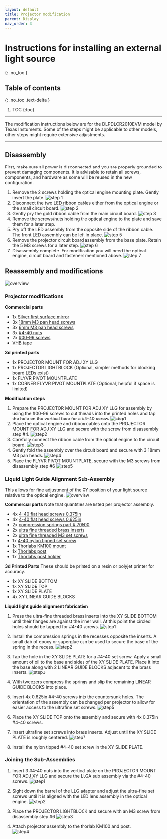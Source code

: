 ```yaml
---
layout: default
title: Projector modification
parent: Display
nav_order: 3
---
```


# Instructions for installing an external light source
{: .no_toc }

## Table of contents
{: .no_toc .text-delta }

1. TOC
{:toc}

---

The modification instructions below are for the DLPDLCR2010EVM model by Texas Instuments. Some of the steps might be applicable to other models, other steps might require extensive adjustments.

---

## Disassembly
First, make sure all power is disconnected and you are properly grounded to prevent damaging components. It is advisable to retain all screws, components, and hardware as some will be reused in the new configuration.

1. Remove the 2 screws holding the optical engine mounting plate. Gently invert the plate.
![step 1](https://hjmh.github.io/ethoVR/assets/projectorDisassembly_step1.png)
2. Disconnect the two LED ribbon cables either from the optical engine or the small circuit board.
![step 2](https://hjmh.github.io/ethoVR/assets/projectorDisassembly_step2.png)
3. Gently pry the gold ribbon cable from the main circuit board.
![step 3](https://hjmh.github.io/ethoVR/assets/projectorDisassembly_step3.png)
4. Remove the screws/nuts holding the optical engine to the plate and save them for a later step.
5. Pry off the LED assembly from the opposite side of the ribbon cable. The front LED assembly can be left in place.
![step 5](https://hjmh.github.io/ethoVR/assets/projectorDisassembly_step5.png)
6. Remove the projector circuit board assembly from the base plate. Retain the 5 M3 screws for a later step.
![step 6](https://hjmh.github.io/ethoVR/assets/projectorDisassembly_step6.jpg)
7. Disassembly complete. For modification you will need the optical engine, circuit board and fasteners mentioned above.
![step 7](https://hjmh.github.io/ethoVR/assets/projectorDisassembly_step7.jpg)


## Reassembly and modifications

![overview](https://hjmh.github.io/ethoVR/assets/projectorReassembly_step0.png)

### Projector modifications
**Commercial parts**
* 1x [Silver first surface mirror](https://www.edmundoptics.com/p/25-x-25mm-silver-4-6lambda-mirror/31987/)
* 3x [18mm M3 pan head screws](https://www.mcmaster.com/92000A127/)
* 3x [6mm M3 pan head screws](https://www.mcmaster.com/90116A151/)
* 3x [#4-40 nuts](https://www.mcmaster.com/91841A005/)
* 2x [#00-96 screws](https://www.mcmaster.com/92453A862/)
* [VHB tape](https://www.mcmaster.com/75935A12/)

**3d printed parts**
* 1x PROJECTOR MOUNT FOR ADJ XY LLG
* 1x PROJECTOR LIGHTBLOCK (Optional, simpler methods for blocking board LEDs exist)
* 1x FLYVR PIVOT MOUNTPLATE
* 1x CORNER FLYVR PIVOT MOUNTPLATE (Optional, helpful if space is limited)

**Modification steps**
1. Prepare the PROJECTOR MOUNT FOR ADJ XY LLG for assembly by using the #00-96 screws to cut threads into the printed holes and tap the hole on the vertical face for a #4-40 screw.
![step1](https://hjmh.github.io/ethoVR/assets/projectorReassembly_step1.png)
2. Place the optical engine and ribbon cables onto the PROJECTOR MOUNT FOR ADJ XY LLG and secure with the screw from disassembly step #4.
![step2](https://hjmh.github.io/ethoVR/assets/projectorReassembly_step2.png)
3. Carefully connect the ribbon cable from the optical engine to the circuit board.
![step3](https://hjmh.github.io/ethoVR/assets/projectorReassembly_step3.png)
4. Gently fold the assembly over the circuit board and secure with 3 18mm M3 pan heads.
![step4](https://hjmh.github.io/ethoVR/assets/projectorReassembly_step4.png)
5. Place the FLYVR PIVOT MOUNTPLATE, secure with the M3 screws from disassembly step #6
![step5](https://hjmh.github.io/ethoVR/assets/projectorReassembly_step5.jpg)

### Liquid Light Guide Alignment Sub-Assembly
This allows for fine adjustment of the XY position of your light source relative to the optical engine.
![overview](https://hjmh.github.io/ethoVR/assets/LLGA_step0.png)

**Commercial parts**
Note that quantities are listed per projector assembly.
* 4x [4-40 flat head screws 0.375in](https://www.mcmaster.com/91771A108/)
* 4x [4-40 flat head screws 0.625in](https://www.mcmaster.com/91771A112/)
* 2x [compression springs part # 70500](https://www.mwcomponents.com/shop/sp-co-a-13016?variant=1511977)
* 2x [ultra fine threaded brass inserts](https://www.mcmaster.com/98625A879/)
* 2x [ultra fine threaded M3 set screws](https://www.mcmaster.com/98625A553/)
* 1x [4-40 nylon tipped set screw](https://www.mcmaster.com/90291A106/)
* 1x [Thorlabs KM100 mount](https://www.thorlabs.com/thorproduct.cfm?partnumber=KM100)
* 1x [Thorlabs post](https://www.thorlabs.com/thorproduct.cfm?partnumber=TR3)
* 1x [Thorlabs post holder](https://www.thorlabs.com/thorproduct.cfm?partnumber=UPH3)

**3d Printed Parts**
These should be printed on a resin or polyjet printer for accuracy.
* 1x XY SLIDE BOTTOM
* 1x XY SLIDE TOP
*	1x XY SLIDE PLATE
*	4x XY LINEAR GUIDE BLOCKS


**Liquid light guide alignment fabrication**
1.	Press the ultra-fine threaded brass inserts into the XY SLIDE BOTTOM until their flanges are against the inner wall.
At this point the circled holes should be tapped for #4-40 screws.
![step1](https://hjmh.github.io/ethoVR/assets/LLGA_step1.png)

2. Install the compression springs in the recesses opposite the inserts. A small dab of epoxy or superglue can be used to secure the base of the spring in the recess.
![step2](https://hjmh.github.io/ethoVR/assets/LLGA_step2.png)

3. Tap the hole in the XY SLIDE PLATE for a #4-40 set screw. Apply a small amount of oil to the base and sides of the XY SLIDE PLATE. Place it into the base along with 2 LINEAR GUIDE BLOCKS adjacent to the brass inserts.
![step3](https://hjmh.github.io/ethoVR/assets/LLGA_step3.png)

4. With tweezers compress the springs and slip the remaining LINEAR GUIDE BLOCKS into place.

5. Insert 4x 0.625in #4-40 screws into the countersunk holes. The orientation of the assembly can be changed per projector to allow for easier access to the ultrafine set screws.
![step5](https://hjmh.github.io/ethoVR/assets/LLGA_step5.png)

6. Place the XY SLIDE TOP onto the assembly and secure with 4x 0.375in #4-40 screws.

7. Insert ultrafine set screws into brass inserts. Adjust until the XY SLIDE PLATE is roughly centered.
![step7](https://hjmh.github.io/ethoVR/assets/LLGA_step7.png)

8. Install the nylon tipped #4-40 set screw in the XY SLIDE PLATE.


### Joining the Sub-Assemblies

1. Insert 3 #4-40 nuts into the vertical plate on the PROJECTOR MOUNT FOR ADJ XY LLG and secure the LLGA sub assembly via the #4-40 screws.
![step1](https://hjmh.github.io/ethoVR/assets/LLGAProjector_step1.png)

2. Sight down the barrel of the LLG adapter and adjust the ultra-fine set screws until it is aligned with the LED lens assembly in the optical engine.
![step2](https://hjmh.github.io/ethoVR/assets/LLGAProjector_step2.png)

3. Place the PROJECTOR LIGHTBLOCK and secure with an M3 screw from disassembly step #6
![step3](https://hjmh.github.io/ethoVR/assets/LLGAProjector_step3.png)

4. Attach projector assembly to the thorlab KM100 and post.  
![step4](https://hjmh.github.io/ethoVR/assets/LLGAProjector_step4.png)
